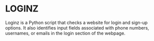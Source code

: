 # LOGINZ
Loginz is a Python script that checks a website for login and sign-up options. It also identifies input fields associated with phone numbers, usernames, or emails in the login section of the webpage.
